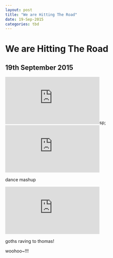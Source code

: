 ```yaml
---
layout: post
title: "We are Hitting The Road"
date: 19-Sep-2015
categories: tbd
---
```


# We are Hitting The Road

## 19th September 2015

 

 

<iframe src='https://www.youtube.com/embed/
parrot
&nb' frameborder='0' gesture='media' allow='encrypted-media' allowfullscreen></iframe>sp;

<iframe src='https://www.youtube.com/embed/EmnSm_d2ll4' frameborder='0' gesture='media' allow='encrypted-media' allowfullscreen></iframe>

 

dance mashup

<iframe src='https://www.youtube.com/embed/2ToZBopL1q0' frameborder='0' gesture='media' allow='encrypted-media' allowfullscreen></iframe>

 

goths raving to thomas!

woohoo~!!!
